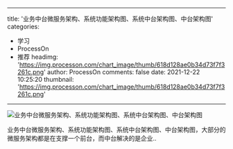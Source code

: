 
---
title: '业务中台微服务架构、系统功能架构图、系统中台架构图、中台架构图'
categories: 
 - 学习
 - ProcessOn
 - 推荐
headimg: 'https://img.processon.com/chart_image/thumb/618d128ae0b34d73f7f3261c.png'
author: ProcessOn
comments: false
date: 2021-12-22 10:25:20
thumbnail: 'https://img.processon.com/chart_image/thumb/618d128ae0b34d73f7f3261c.png'
---

<div>   
<img class="thumb" alt="业务中台微服务架构、系统功能架构图、系统中台架构图、中台架构图" src="https://img.processon.com/chart_image/thumb/618d128ae0b34d73f7f3261c.png" referrerpolicy="no-referrer">
<p>业务中台微服务架构、系统功能架构图、系统中台架构图、中台架构图，大部分的微服务架构都是在支撑一个前台，而中台解决的是企业..</p>  
</div>
            